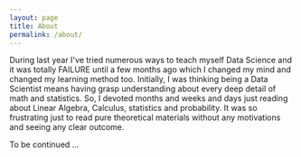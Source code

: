 ```yaml
---
layout: page
title: About
permalink: /about/
---
```


During last year I've tried numerous ways to teach myself Data Science and
it was totally FAILURE until a few months ago which I changed my mind and
changed my learning method too.
Initially, I was thinking being a Data Scientist means having grasp
understanding about every deep detail of math and statistics. So, I devoted
months and weeks and days just reading about Linear Algebra, Calculus,
statistics and probability.
It was so frustrating just to read pure theoretical materials
without any motivations and seeing any clear outcome.


To be continued ...
